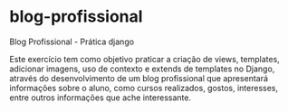 # blog-profissional
Blog Profissional - Prática django

Este exercício tem como objetivo praticar a criação de views, templates, adicionar imagens, uso de contexto e extends de templates no Django, através do desenvolvimento de um blog profissional que apresentará informações sobre o aluno, como cursos realizados, gostos, interesses, entre outros informações que ache interessante.
